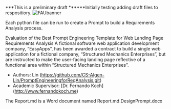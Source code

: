 ***This is a preliminary draft ******Initially testing adding draft files to respositiory.
![FAUbanner](https://github.com/user-attachments/assets/47044ff3-c075-401d-afbb-42aefd7a9609)

Each python file can be run to create a Prompt to build a Requirements Analysis process.
 
Evaluation of the Best Prompt Engineering Template for Web Landing Page Requirements Analysis
A fictional software web application development company, “EasyApps”, has been awarded a contract to build a single web application for a fictional company, “Structured Mechanics Enterprises”,  but are instructed to make the user-facing landing page reflective of a functional area within “Structured Mechanics Enterprises”.
* Authors: Lin (https://github.com/CS-AIgen-Lin/PromptEngineeringforReqAnalysis.git)
* Academic Supervisor: [Dr. Fernando Koch] (http://www.fernandokoch.me)

The Report.md is a Word document named Report.md.DesignPrompt.docx
